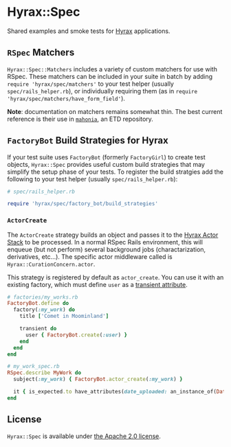 Hyrax::Spec
===========

Shared examples and smoke tests for [Hyrax](https://github.com/samvera/hyrax) applications.

## `RSpec` Matchers

`Hyrax::Spec::Matchers` includes a variety of custom matchers for use with RSpec. These matchers can be included in
your suite in batch  by adding `require 'hyrax/spec/matchers'` to your test helper (usually `spec/rails_helper.rb`),
or individually requiring them (as in `require 'hyrax/spec/matchers/have_form_field'`).

**Note**: documentation on matchers remains somewhat thin. The best current reference is their use in [`mahonia`](https://github.com/curationexperts/mahonia/), an ETD repository.

## `FactoryBot` Build Strategies for Hyrax

If your test suite uses `FactoryBot` (formerly `FactoryGirl`) to create test objects, `Hyrax::Spec` provides useful
custom build strategies that may simplify the setup phase of your tests. To register the build stratgies add the
following to your test helper (usually `spec/rails_helper.rb`):

```ruby
# spec/rails_helper.rb

require 'hyrax/spec/factory_bot/build_strategies'
```

### `ActorCreate`

The `ActorCreate` strategy builds an object and passes it to the [Hyrax Actor
Stack](https://github.com/samvera/hyrax/wiki/Customizing-Actors) to be processed. In a normal RSpec Rails environment,
this will  enqueue (but not perform) several background jobs (charactarization, derivatives, etc...). The specific actor
middleware called is `Hyrax::CurationConcern.actor`.

This strategy is registered by default as `actor_create`. You can use it with an existing factory, which must define
`user` as a [transient attribute](https://github.com/thoughtbot/factory_bot/blob/master/GETTING_STARTED.md#transient).

```ruby
# factories/my_works.rb
FactoryBot.define do
  factory(:my_work) do
    title ['Comet in Moominland']

    transient do
      user { FactoryBot.create(:user) }
    end
  end
end

# my_work_spec.rb
RSpec.describe MyWork do
  subject(:my_work) { FactoryBot.actor_create(:my_work) }

  it { is_expected.to have_attributes(date_uploaded: an_instance_of(DateTime)) }
end
```

## License

`Hyrax::Spec` is available under [the Apache 2.0 license](LICENSE).
